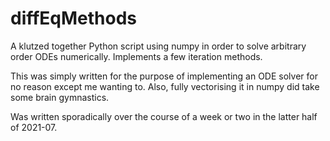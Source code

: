 # diffEqMethods
A klutzed together Python script using numpy in order to solve arbitrary order ODEs numerically. Implements a few iteration methods.

This was simply written for the purpose of implementing an ODE solver for no reason except me wanting to. Also, fully vectorising it in numpy did take some brain gymnastics.

Was written sporadically over the course of a week or two in the latter half of 2021-07.
